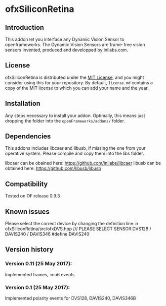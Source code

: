 ofxSiliconRetina
=====================================


Introduction
------------
This addon let you interface any Dynamic Vision Sensor to openframeworks.
The Dynamic Vision Sensors are frame-free vision sensors invented, produced and developped by inilabs.com.

License
-------
ofxSiliconRetina is distributed under the [MIT License](https://en.wikipedia.org/wiki/MIT_License), and you might consider using this for your repository. By default, `license.md` contains a copy of the MIT license to which you can add your name and the year.

Installation
------------
Any steps necessary to install your addon. Optimally, this means just dropping the folder into the `openFrameworks/addons/` folder.

Dependencies
------------
This addons includes libcaer and libusb, if missing the one from your operative system. Please compile and copy them into the libs folder.

libcaer can be obained here: https://github.com/inilabs/libcaer
libusb can be obtained here: https://github.com/libusb/libusb

Compatibility
------------
Tested on OF release 0.9.3 

Known issues
------------

Please select the correct device by changing the definition line in ofxSiliconRetina/src/ofxDVS.hpp
/// PLEASE SELECT SENSOR  DVS128 / DAVIS240 / DAVIS346
#define DAVIS240

Version history
------------

### Version 0.11 (25 May 2017):

Implemented frames, imu6 events 

### Version 0.1 (25 May 2017):

Implemented polarity events for DVS128, DAVIS240, DAVIS346B 

